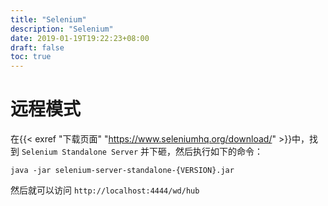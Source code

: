 ```yaml
---
title: "Selenium"
description: "Selenium"
date: 2019-01-19T19:22:23+08:00
draft: false
toc: true
---
```


# 远程模式

在{{< exref "下载页面" "https://www.seleniumhq.org/download/" >}}中，找到 `Selenium Standalone Server` 并下砸，然后执行如下的命令：

`java -jar selenium-server-standalone-{VERSION}.jar`

然后就可以访问 `http://localhost:4444/wd/hub`